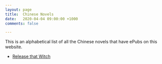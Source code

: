 ```yaml
---
layout: page
title:  Chinese Novels
date:   2020-04-04 09:00:00 +1000
comments: false

---
```

This is an alphabetical list of all the Chinese novels that have ePubs on this website.

- [Release that Witch](/release-that-witch)